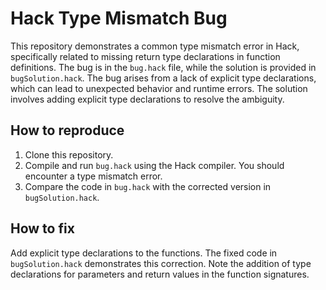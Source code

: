 # Hack Type Mismatch Bug
This repository demonstrates a common type mismatch error in Hack, specifically related to missing return type declarations in function definitions. The bug is in the `bug.hack` file, while the solution is provided in `bugSolution.hack`.
The bug arises from a lack of explicit type declarations, which can lead to unexpected behavior and runtime errors. The solution involves adding explicit type declarations to resolve the ambiguity.
## How to reproduce
1. Clone this repository.
2. Compile and run `bug.hack` using the Hack compiler. You should encounter a type mismatch error.
3. Compare the code in `bug.hack` with the corrected version in `bugSolution.hack`. 
## How to fix
Add explicit type declarations to the functions. The fixed code in `bugSolution.hack` demonstrates this correction.  Note the addition of type declarations for parameters and return values in the function signatures.